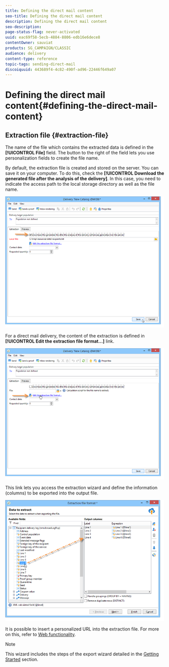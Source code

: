 ```yaml
---
title: Defining the direct mail content
seo-title: Defining the direct mail content
description: Defining the direct mail content
seo-description: 
page-status-flag: never-activated
uuid: eac69f58-5ecb-4884-8806-edb16e6dece8
contentOwner: sauviat
products: SG_CAMPAIGN/CLASSIC
audience: delivery
content-type: reference
topic-tags: sending-direct-mail
discoiquuid: 443689f4-4c82-490f-ad96-22446f649a07
---
```


# Defining the direct mail content{#defining-the-direct-mail-content}

## Extraction file {#extraction-file}

The name of the file which contains the extracted data is defined in the **[!UICONTROL File]** field. The button to the right of the field lets you use personalization fields to create the file name.

By default, the extraction file is created and stored on the server. You can save it on your computer. To do this, check the **[!UICONTROL Download the generated file after the analysis of the delivery]**. In this case, you need to indicate the access path to the local storage directory as well as the file name.

![](assets/s_ncs_user_mail_delivery_local_file.png)

For a direct mail delivery, the content of the extraction is defined in **[!UICONTROL Edit the extraction file format...]** link.

![](assets/s_ncs_user_mail_delivery_format_link.png)

This link lets you access the extraction wizard and define the information (columns) to be exported into the output file.

![](assets/s_ncs_user_mail_delivery_format_wz.png)

It is possible to insert a personalized URL into the extraction file. For more on this, refer to [Web functionality](../../web/using/publishing-a-web-form.md).

>[!NOTE]
>
>This wizard includes the steps of the export wizard detailed in the [Getting Started](../../platform/using/exporting-data.md#export-wizard) section.
